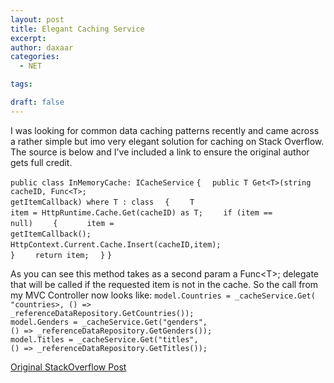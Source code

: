 ```yaml
---
layout: post
title: Elegant Caching Service
excerpt: 
author: daxaar
categories:
  - NET

tags:

draft: false
---
```

I was looking for common data caching patterns recently and came across a rather simple but imo very elegant solution for caching on Stack Overflow. The source is below and I've included a link to ensure the original author gets full credit.

<code>public class InMemoryCache: ICacheService</code>
<code>{</code>
<code>  public T Get&lt;T&gt;(string cacheID, Func&lt;T&gt;; getItemCallback) where T : class</code>
<code>  {</code>
<code>    T item = HttpRuntime.Cache.Get(cacheID) as T;</code>
<code>    if (item == null)</code>
<code>    {</code>
<code>      item = getItemCallback();</code>
<code>      HttpContext.Current.Cache.Insert(cacheID,item);</code>
<code>    }</code>
<code>    return item;</code>
<code>  }</code>
<code>}</code>

As you can see this method takes as a second param a Func&lt;T&gt;; delegate that will be called if the requested item is not in the cache. So the call from my MVC Controller now looks like:
<code>model.Countries = _cacheService.Get(
</code><code>"countries&gt;, () =&gt; _referenceDataRepository.GetCountries());</code>
<code>model.Genders = _cacheService.Get("genders",() =&gt; _referenceDataRepository.GetGenders());</code>
<code>model.Titles = _cacheService.Get("titles",() =&gt; _referenceDataRepository.GetTitles());</code>

<a href="http://stackoverflow.com/questions/343899/how-to-cache-data-in-a-mvc-application">Original StackOverflow Post</a>
